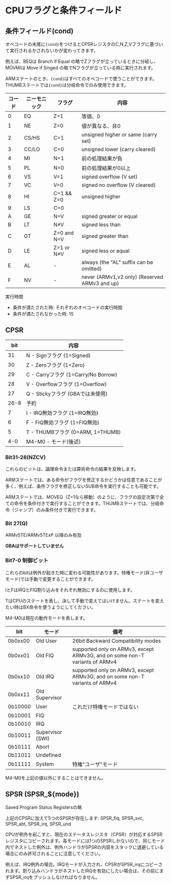 # CPUフラグと条件フィールド

## 条件フィールド(cond)

オペコードの末尾に`{cond}`をつけるとCPSRレジスタのC,N,Z,Vフラグに基づいて実行されるかされないかが変わってきます。

例えば、BEQは Branch if Equal の略でZフラグが立っているときに分岐し、MOVMIは Move if Singed の略でNフラグが立っている時に実行されます。

ARMステートのとき、`{cond}`はすべてのオペコードで使うことができます。 THUMBステートでは`{cond}`は分岐命令でのみ使用できます。

 コード  |  ニーモニック | フラグ | 内容
---- | ---- | ---- | ----
0 | EQ | Z=1 | 等価、0
1 | NE | Z=0 | 値が異なる、非0
2 | CS/HS | C=1 |  unsigned higher or same (carry set)
3 | CC/LO | C=0         | unsigned lower (carry cleared)
4 | MI    | N=1         | 前の処理結果が負
5 | PL    | N=0         | 前の処理結果が0以上
6 | VS    | V=1         | signed overflow (V set)
7 | VC    | V=0         | signed no overflow (V cleared)
8 | HI    | C=1 && Z=0 | unsigned higher
9 | LS    | C=0 || Z=1  | unsigned lower or same
A | GE    | N=V         | signed greater or equal
B | LT    | N≠V        | signed less than
C | GT    | Z=0 and N=V | signed greater than
D | LE    | Z=1 or N≠V | signed less or equal
E | AL    | -           | always (the "AL" suffix can be omitted)
F | NV    | -           | never (ARMv1,v2 only) (Reserved ARMv3 and up)

実行時間

- 条件が満たされた時: それぞれのオペコードの実行時間
- 条件が満たされなかった時: 1S

## CPSR

 bit  |  内容
---- | ----
31 | N - Signフラグ (1=Signed)
30 | Z - Zeroフラグ (1=Zero)
29 | C - Carryフラグ (1=Carry/No Borrow)
28 | V - Overflowフラグ (1=Overflow)
27 | Q - Stickyフラグ (GBAでは未使用)
26-8 | 予約 
7 | I - IRQ無効フラグ (1=IRQ無効)
6 | F - FIQ無効フラグ (1=FIQ無効)
5 | T - THUMBフラグ (0=ARM, 1=THUMB)
4-0 | M4-M0 - モード(後述)

### Bit31-28(NZCV)

これらのビットは、論理命令または算術命令の結果を反映します。

ARMステートでは、ある命令がフラグを修正するかどうかは任意であることが多く、例えば、条件フラグを修正しないSUB命令を実行することも可能です。

ARMステートでは、MOVEQ（Z=1なら移動）のように、フラグの設定次第で全ての命令を条件付きで実行することができます。THUMBステートでは、分岐命令（ジャンプ）のみ条件付きで実行できます。

### Bit 27(Q)

ARMv5TE/ARMv5TExP 以降のみ有効

**GBAはサポートしていません**

### Bit7-0 制御ビット

これらのbitは例外が起きた時に変わる可能性があります。特権モード(非ユーザモード)では手動で変更することができます。

IとFはIRQとFIQ割り込みをそれぞれ無効にするのに使用します。

TはCPUのステートを表し、決して手動で変えてはいけません。ステートを変えたい時はBX命令を使うようにしてください。

M4-M0は現在の動作モードを表します。

 bit  |  モード | 備考
 ---- | ---- | ----
0b0xx00 | Old User | 26bit Backward Compatibility modes
0b0xx01 | Old FIQ | supported only on ARMv3, except ARMv3G, and on some non-T variants of ARMv4
0b0xx10 | Old IRQ | supported only on ARMv3, except ARMv3G, and on some non-T variants of ARMv4
0b0xx11 | Old Supervisor | 
0b10000 | User | これだけ特権モードではない
0b10001 | FIQ |
0b10010 | IRQ |
0b10011 | Supervisor (SWI) |
0b10111 | Abort |
0b11011 | Undefined | 
0b11111 | System | 特権"ユーザ"モード

M4-M0を上記の値以外にすることはできません。

## SPSR (SPSR_${mode})

Saved Program Status Registersの略

上記のCPSRに加えて5つのSPSRが存在します: SPSR_fiq, SPSR_svc, SPSR_abt, SPSR_irq, SPSR_und

CPUが例外を起こすと、現在のステータスレジスタ（CPSR）が対応するSPSRレジスタにコピーされます。各モードには1つのSPSRしかないので、同じモード内でネストした例外は、例外ハンドラがSPSRの内容をスタックに退避している場合にのみ許可されることに注意してください。

例えば、IRQ例外の場合。IRQモードが入力され、CPSRがSPSR_irqにコピーされます。割り込みハンドラがネストしたIRQを有効にしたい場合は、その前にまずSPSR_irqをプッシュしなければなりません。

